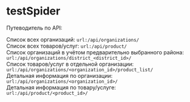 # testSpider

Путеводитель по API:

Список всех организаций: ```url:/api/organizations/```<br>
Список всех товаров/услуг: ```url:/api/product/```<br>
Список организаций в учётом предварительно выбранного района: ```url:/api/organizations/district_<district_id>/```<br>
Список товаров/услуг в отдельной организации: ```url:/api/organizations/<organization_id>/product_list/```<br>
Детальная информация по организации: ```url:/api/organizations/<organization_id>/```<br>
Детальная информация по товару/услуге: ```url:/api/product/<product_id>/```<br>
